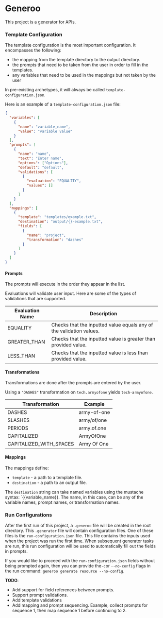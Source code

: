 # Generoo

This project is a generator for APIs.

### Template Configuration

The template configuration is the most important configuration. It encompasses the following:
* the mapping from the template directory to the output directory.
* the prompts that need to be taken from the user in order to fill in the templates.
* any variables that need to be used in the mappings but not taken by the user

In pre-existing archetypes, it will always be called `template-configuration.json`.

Here is an example of a `template-configuration.json` file:

```json
{
  "variables": [
    {
      "name": "variable_name",
      "value": "variable value"
    }
  ],
  "prompts": [
    {
      "name": "name",
      "text": "Enter name",
      "options": ["Options"],
      "default": "default",
      "validations": [
        {
          "evaluation": "EQUALITY",
          "values": []
        }
      ]
    }
  ],
  "mappings": [
    {
      "template": "templates/example.txt",
      "destination": "output/{}-example.txt",
      "fields": [
        {
          "name": "project",
          "transformation": "dashes"
        }
      ]
    }
  ]
}
```

#### Prompts

The prompts will execute in the order they appear in the list.

Evaluations will validate user input. Here are some of the types of validations that are supported.

| Evaluation Name | Description |
| --- | --- |
| EQUALITY | Checks that the inputted value equals any of the validation values. |
| GREATER_THAN | Checks that the inputted value is greater than provided value.  |
| LESS_THAN | Checks that the inputted value is less than provided value. |

#### Transformations

Transformations are done after the prompts are entered by the user. 

Using a `"DASHES"` transformation on `tech.armyofone` yields `tech-armyofone`.

| Transformation | Example |
|---|---|
|DASHES | army-of-one  |
|SLASHES | army/of/one |
|PERIODS | army.of.one  |
|CAPITALIZED | ArmyOfOne |
|CAPITALIZED_WITH_SPACES | Army Of One |

#### Mappings

The mappings define:
* `template` - a path to a template file.
* `destination` - a path to an output file.

The `destination` string can take named variables using the mustache syntax: `{{variable_name}}. The name, in this case,
can be any of the variable names, prompt names, or transformation names.


### Run Configurations

After the first run of this project, a `.generoo` file will be created in the root directory. This `.generator` file
will contain configuration files. One of these files is the `run-configuration.json` file. This file contains the inputs
used when the project was run the first time. When subsequent generator tasks are run, this run configuration will be 
used to automatically fill out the fields in prompts. 

If you would like to proceed with the `run-configuration.json` fields without being prompted again, then you can provide
 the`-c`or `--no-config` flags in the run command: `generoo generate resource --no-config`.
 
**TODO**: 
* Add support for field references between prompts.
* Support prompt validations.
* Add template validations
* Add mapping and prompt sequencing. Example, collect prompts for sequence 1, then map sequence 1 before continuing to 2.